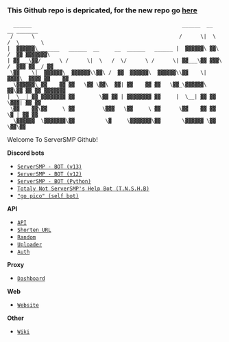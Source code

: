 ### This Github repo is depricated, for the new repo go [here](https://github.com/ServerSMP-Github/)

```
  ______                                                 ______  __       __ _______  
 /      \                                               /      \|  \     /  \       \ 
|  ▓▓▓▓▓▓\ ______   ______  __     __  ______   ______ |  ▓▓▓▓▓▓\ ▓▓\   /  ▓▓ ▓▓▓▓▓▓▓\
| ▓▓___\▓▓/      \ /      \|  \   /  \/      \ /      \| ▓▓___\▓▓ ▓▓▓\ /  ▓▓▓ ▓▓__/ ▓▓
 \▓▓    \|  ▓▓▓▓▓▓\  ▓▓▓▓▓▓\\▓▓\ /  ▓▓  ▓▓▓▓▓▓\  ▓▓▓▓▓▓\\▓▓    \| ▓▓▓▓\  ▓▓▓▓ ▓▓    ▓▓
 _\▓▓▓▓▓▓\ ▓▓    ▓▓ ▓▓   \▓▓ \▓▓\  ▓▓| ▓▓    ▓▓ ▓▓   \▓▓_\▓▓▓▓▓▓\ ▓▓\▓▓ ▓▓ ▓▓ ▓▓▓▓▓▓▓ 
|  \__| ▓▓ ▓▓▓▓▓▓▓▓ ▓▓        \▓▓ ▓▓ | ▓▓▓▓▓▓▓▓ ▓▓     |  \__| ▓▓ ▓▓ \▓▓▓| ▓▓ ▓▓      
 \▓▓    ▓▓\▓▓     \ ▓▓         \▓▓▓   \▓▓     \ ▓▓      \▓▓    ▓▓ ▓▓  \▓ | ▓▓ ▓▓      
  \▓▓▓▓▓▓  \▓▓▓▓▓▓▓\▓▓          \▓     \▓▓▓▓▓▓▓\▓▓       \▓▓▓▓▓▓ \▓▓      \▓▓\▓▓      
```

Welcome To ServerSMP Github!

**Discord bots**
 - [`ServerSMP - BOT (v13)`](https://github.com/Prince527GitHub/ServerSMP/tree/ServerSMP-BOT-(v13))
 - [`ServerSMP - BOT (v12)`](https://github.com/Prince527GitHub/ServerSMP/tree/ServerSMP-BOT-(v12))
 - [`ServerSMP - BOT (Python)`](https://github.com/Prince527GitHub/ServerSMP/tree/ServerSMP-BOT-(Python))
 - [`Totaly Not ServerSMP's Help Bot (T.N.S.H.B)`](https://github.com/Prince527GitHub/ServerSMP/tree/T%C2%B7N%C2%B7S%C2%B7H%C2%B7B)
 - [`"go pico" (self bot)`](https://github.com/Prince527GitHub/ServerSMP/tree/%22go-pico%22)

**API**
 - [`API`](https://api.serversmp.xyz)
 - [`Shorten URL`](https://ssmp.site)
 - [`Random`](https://random.serversmp.xyz)
 - [`Uploader`](https://upload.serversmp.xyz)
 - [`Auth`](https://replit.com/@Prince527Gaming/Auth)

**Proxy**
 - [`Dashboard`](https://dash.serversmp.xyz)

**Web**
 - [`Website`](https://serversmp.xyz/)

**Other**
 - [`Wiki`](https://github.com/Prince527GitHub/ServerSMP/wiki)
